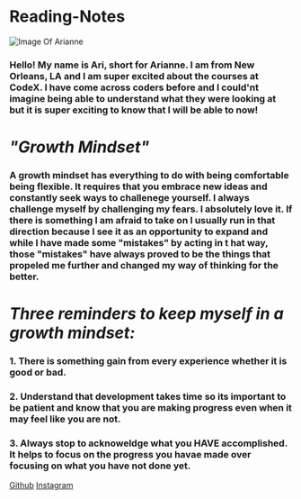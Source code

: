 # Reading-Notes

![Image Of Arianne](https://ariboyd.files.wordpress.com/2020/11/image-1.jpg?w=200)
### Hello! My name is Ari, short for Arianne. I am from New Orleans, LA and I am super excited about the courses at CodeX. I have come across coders before and I could'nt imagine being able to understand what they were looking at but it is super exciting to know that I will be able to now!
# *"Growth Mindset"* 
### A growth mindset has everything to do with being comfortable being flexible. It requires that you embrace new ideas and constantly seek ways to challenege yourself. I always challenge myself by challenging my fears. I absolutely love it. If there is something I am afraid to take on I usually run in that direction because I see it as an opportunity to expand and while I have made some "mistakes" by acting in t hat way, those "mistakes" have always proved to be the things that propeled me further and changed my way of thinking for the better.
# *Three reminders to keep myself in a growth mindset:*
### 1. There is something gain from every experience whether it is good or bad. 
### 2. Understand that development takes time so its important to be patient and know that you are making progress even when it may feel like you are not.
### 3.  Always stop to acknoweldge what you HAVE accomplished. It helps to focus on the progress you havae made over focusing on what you have not done yet.
[Github](https://github.com/boydarianne)
[Instagram](instagram.com/arianne.boyd)
